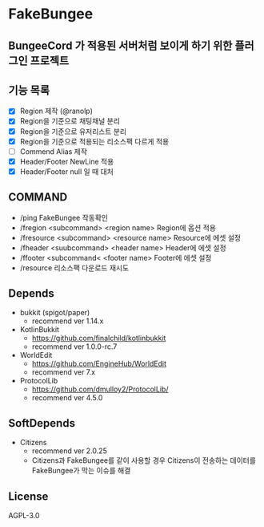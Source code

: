# FakeBungee

## BungeeCord 가 적용된 서버처럼 보이게 하기 위한 플러그인 프로젝트

## 기능 목록

 - [x] Region 제작 (@ranolp)
 - [x] Region을 기준으로 채팅채널 분리
 - [x] Region을 기준으로 유저리스트 분리
 - [x] Region을 기준으로 적용되는 리소스팩 다르게 적용
 - [ ] Commend Alias 제작
 - [x] Header/Footer NewLine 적용
 - [x] Header/Footer null 일 때 대처
 
## COMMAND

 - /ping FakeBungee 작동확인
 - /fregion \<subcommand\> \<region name\> Region에 옵션 적용
 - /fresource \<subcommand\> \<resource name\> Resource에 에셋 설정
 - /fheader \<suubcommand\> \<header name\> Header에 에셋 설정
 - /ffooter \<subcommand\< \<footer name\> Footer에 에셋 설정
 - /resource 리소스팩 다운로드 재시도
 
## Depends
 - bukkit (spigot/paper)
    - recommend ver 1.14.x
 - KotlinBukkit 
   - https://github.com/finalchild/kotlinbukkit
   - recommend ver 1.0.0-rc.7
 - WorldEdit
   - https://github.com/EngineHub/WorldEdit
   - recommend ver 7.x
 - ProtocolLib
   - https://github.com/dmulloy2/ProtocolLib/
   - recommend ver 4.5.0
   
## SoftDepends
 - Citizens
   - recommend ver 2.0.25
   - Citizens과 FakeBungee를 같이 사용할 경우 Citizens이 전송하는 데이터를 FakeBungee가 막는 이슈를 해결
 
## License

AGPL-3.0
